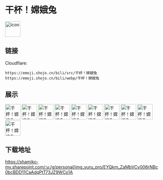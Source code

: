 # 干杯！嫦娥兔
<img src="https://emoji.shojo.cn/bili/src/干杯！嫦娥兔/icon.png" width="50" height="50" alt="icon">

## 链接
Cloudflare:
```
https://emoji.shojo.cn/bili/src/干杯！嫦娥兔
https://emoji.shojo.cn/bili/webp/干杯！嫦娥兔
```
## 展示
<img src="https://emoji.shojo.cn/bili/src/干杯！嫦娥兔/干杯！嫦娥兔-投币月饼.png" width="50" height="50" alt="干杯！嫦娥兔-投币月饼">
<img src="https://emoji.shojo.cn/bili/src/干杯！嫦娥兔/干杯！嫦娥兔-吃螃蟹.png" width="50" height="50" alt="干杯！嫦娥兔-吃螃蟹">
<img src="https://emoji.shojo.cn/bili/src/干杯！嫦娥兔/干杯！嫦娥兔-赏月.png" width="50" height="50" alt="干杯！嫦娥兔-赏月">
<img src="https://emoji.shojo.cn/bili/src/干杯！嫦娥兔/干杯！嫦娥兔-干杯.png" width="50" height="50" alt="干杯！嫦娥兔-干杯">
<img src="https://emoji.shojo.cn/bili/src/干杯！嫦娥兔/干杯！嫦娥兔-点赞.png" width="50" height="50" alt="干杯！嫦娥兔-点赞">
<img src="https://emoji.shojo.cn/bili/src/干杯！嫦娥兔/干杯！嫦娥兔-爱了爱了.png" width="50" height="50" alt="干杯！嫦娥兔-爱了爱了">
<img src="https://emoji.shojo.cn/bili/src/干杯！嫦娥兔/干杯！嫦娥兔-愣住.png" width="50" height="50" alt="干杯！嫦娥兔-愣住">
<img src="https://emoji.shojo.cn/bili/src/干杯！嫦娥兔/干杯！嫦娥兔-哭死.png" width="50" height="50" alt="干杯！嫦娥兔-哭死">
<img src="https://emoji.shojo.cn/bili/src/干杯！嫦娥兔/干杯！嫦娥兔-尴尬.png" width="50" height="50" alt="干杯！嫦娥兔-尴尬">
<img src="https://emoji.shojo.cn/bili/src/干杯！嫦娥兔/干杯！嫦娥兔-拒绝.png" width="50" height="50" alt="干杯！嫦娥兔-拒绝">

## 下载地址

https://shamiko-my.sharepoint.com/:u:/g/personal/img_yuru_pro/EYQkm_ZaMbVCv006rNBc0bcBDD11CaAdqPtT73JZ9WCo1A
